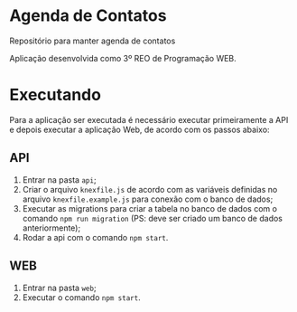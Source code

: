 # Agenda de Contatos

Repositório para manter agenda de contatos

Aplicação desenvolvida como 3º REO de Programação WEB.

# Executando

Para a aplicação ser executada é necessário executar primeiramente a API e depois executar a aplicação Web, de acordo com os passos abaixo:

## API

1. Entrar na pasta `api`;
2. Criar o arquivo `knexfile.js` de acordo com as variáveis definidas no arquivo `knexfile.example.js` para conexão com o banco de dados;
3. Executar as migrations para criar a tabela no banco de dados com o comando `npm run migration` (PS: deve ser criado um banco de dados anteriormente);
4. Rodar a api com o comando `npm start`.

## WEB

1. Entrar na pasta `web`;
2. Executar o comando `npm start`.
